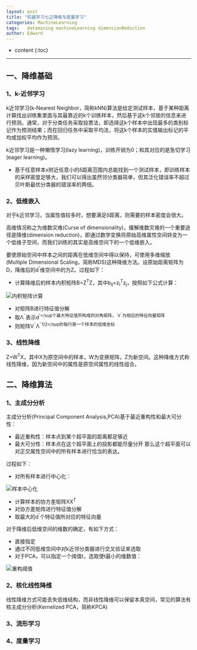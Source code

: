 ```yaml
---
layout: post
title: "机器学习七之降维与度量学习"
categories: MachineLearning
tags:   datamining machineLearning dimensionReduction
author: Edward
---
```


* content
{:toc}

--------------------

## 一、降维基础

### 1、k-近邻学习

k近邻学习(k-Nearest Neighbor，简称kNN)算法是给定测试样本，基于某种距离计算找出训练集里面与其最靠近的k个训练样本，然后基于这k个邻居的信息来进行预测。通常，对于分类任务采取投票法，即选择这k个样本中出现最多的类别标记作为预测结果；而在回归任务中采取平均法，将这k个样本的实值输出标记的平均或加权平均作为预测。

k近邻学习是一种懒惰学习(lazy learning)，训练开销为0；和其对应的是急切学习(eager learning)。

- 基于任意样本x附近任意小的&delta;距离范围内总能找到一个测试样本，即训练样本的采样密度足够大，我们可以得出虽然邻分类器简单，但其泛化错误率不超过贝叶斯最优分类器的错误率的两倍。

### 2、低维嵌入

对于k近邻学习，当属性值较多时，想要满足&delta;距离，则需要的样本密度会很大。

高维情况称之为维数灾难(Curse of dimensionality)，缓解维数灾难的一个重要途径是降维(dimension reduction)，即通过数学变换将原始高维属性空间转变为一个低维子空间，而我们训练的其实是高维空间下的一个低维嵌入。

要使原始空间中样本之间的距离在低维空间中得以保持，可使用多维缩放(Multiple Dimensional Scaling，简称MDS)这种降维方法。设原始距离矩阵为D，降维后的d<sup>'</sup>维空间中的为Z。过程如下：

- 计算降维后的样本内积矩阵B=Z<sup>T</sup>Z，其中b<sub>ij</sub>=z<sub>i</sub><sup>T</sup>z<sub>j</sub>，按照如下公式计算：

![内积矩阵计算]()

- 对矩阵B进行特征值分解
- 取&Lambda;<sup>&tilde;</sup>表示d<sup>'</sup个最大特征值所构成的对角矩阵， V<sup>&tilde;</sup>为相应的特征向量矩阵
- 则矩阵V<sup>&tilde;</sup>&Lambda;<sup>&tilde;1/2</sup的每行是一个样本的低维坐标

### 3、线性降维

Z=W<sup>T</sup>X，其中X为原空间中的样本，W为变换矩阵，Z为新空间。这种降维方式称线性降维，因为新空间中的属性是原空间属性的线性组合。

## 二、降维算法

### 1、主成分分析

主成分分析(Principal Component Analysis,PCA)基于最近重构性和最大可分性：
- 最近重构性：样本点到某个超平面的距离都足够近
- 最大可分性：样本点在这个超平面上的投影都能尽量分开
那么这个超平面可以对正交属性空间中的所有样本进行恰当的表达。

过程如下：
- 对所有样本进行中心化：

![样本中心化]()

- 计算样本的协方差矩阵XX<sup>T</sup>
- 对协方差矩阵进行特征值分解
- 取最大的d<sup>'</sup>个特征值所对应的特征向量

对于降维后低维空间的维数的确定，有如下方式：
- 直接指定
- 通过不同低维空间中对k近邻分类器进行交叉验证来选取
- 对于PCA，可以指定一个阈值t，选取使t最小的维数值：

![重构阈值]()

### 2、核化线性降维

线性降维方式可能丢失低维结构，而非线性降维可以保留本真空间，常见的算法有核主成分分析(Kernelized PCA，简称KPCA)

### 3、流形学习

### 4、度量学习
